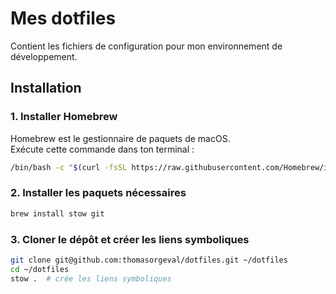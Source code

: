 # Mes dotfiles

Contient les fichiers de configuration pour mon environnement de développement.

## Installation

### 1. Installer Homebrew
Homebrew est le gestionnaire de paquets de macOS.  
Exécute cette commande dans ton terminal :

```bash
/bin/bash -c "$(curl -fsSL https://raw.githubusercontent.com/Homebrew/install/HEAD/install.sh)"
```

### 2. Installer les paquets nécessaires
```bash
brew install stow git
```

### 3. Cloner le dépôt et créer les liens symboliques
```bash
git clone git@github.com:thomasorgeval/dotfiles.git ~/dotfiles
cd ~/dotfiles
stow .  # crée les liens symboliques
```